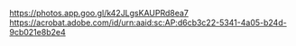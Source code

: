https://photos.app.goo.gl/k42JLgsKAUPRd8ea7
https://acrobat.adobe.com/id/urn:aaid:sc:AP:d6cb3c22-5341-4a05-b24d-9cb021e8b2e4

